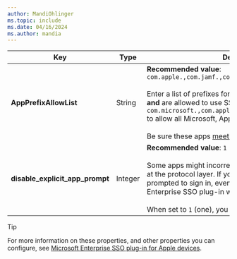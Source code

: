 ```yaml
---
author: MandiOhlinger
ms.topic: include
ms.date: 04/16/2024
ms.author: mandia
---
```


<!-- This include file is used in the Apple Enterprise SSO deployment guide docs for generic MDMs. -->

| Key | Type | Description |
| --- | --- | --- |
| **AppPrefixAllowList** | String |  **Recommended value**: `com.apple.,com.jamf.,com.jamfsoftware.` <br/><br/> Enter a list of prefixes for apps that don't support MSAL **and** are allowed to use SSO. For example, enter `com.microsoft.,com.apple.,com.jamf.,com.jamfsoftware.` to allow all Microsoft, Apple, and Jamf Pro apps.<br/><br/>Be sure these apps [meet the allowlist requirements](/azure/active-directory/develop/apple-sso-plugin#enable-sso-for-apps-that-dont-use-a-microsoft-identity-platform-library).|
| **disable_explicit_app_prompt** | Integer | **Recommended value**: `1` <br/><br/> Some apps might incorrectly enforce end-user prompts at the protocol layer. If you see this problem, users are prompted to sign in, even though the Microsoft Enterprise SSO plug-in works for other apps. <br/><br/>When set to `1` (one), you reduce these prompts. |

> [!TIP]
> For more information on these properties, and other properties you can configure, see [Microsoft Enterprise SSO plug-in for Apple devices](/azure/active-directory/develop/apple-sso-plugin#more-configuration-options).
